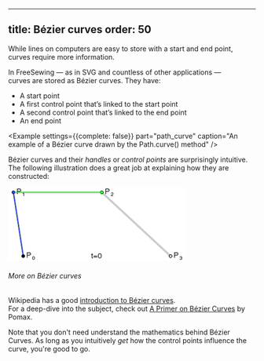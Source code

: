 ***

title: Bézier curves
order: 50
---------

While lines on computers are easy to store with a start and end point,
curves require more information.

In FreeSewing — as in SVG and countless of other applications —\
curves are stored as Bézier curves. They have:

*   A start point
*   A first control point that’s linked to the start point
*   A second control point that’s linked to the end point
*   An end point

\<Example settings={{complete: false}} part="path\_curve" caption="An example of a Bézier curve drawn by the Path.curve() method" />

Bézier curves and their *handles* or *control points* are surprisingly intuitive.
The following illustration does a great job at explaining how they are constructed:

![How Bézier curves are constructed](bezier.gif)

<Note>

###### More on Bézier curves

Wikipedia has a good [introduction to Bézier curves](https://pomax.github.io/bezierinfo/).\
For a deep-dive into the subject, check out [A Primer on Bézier Curves](https://pomax.github.io/bezierinfo/) by Pomax.

Note that you don't need understand the mathematics behind Bézier Curves.
As long as you intuitively *get* how the control points influence the curve, you're good to go.

</Note>
